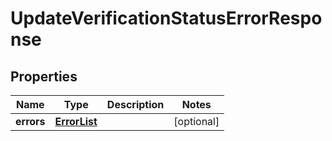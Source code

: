 # UpdateVerificationStatusErrorResponse

## Properties
Name | Type | Description | Notes
------------ | ------------- | ------------- | -------------
**errors** | [**ErrorList**](ErrorList.md) |  |  [optional]
